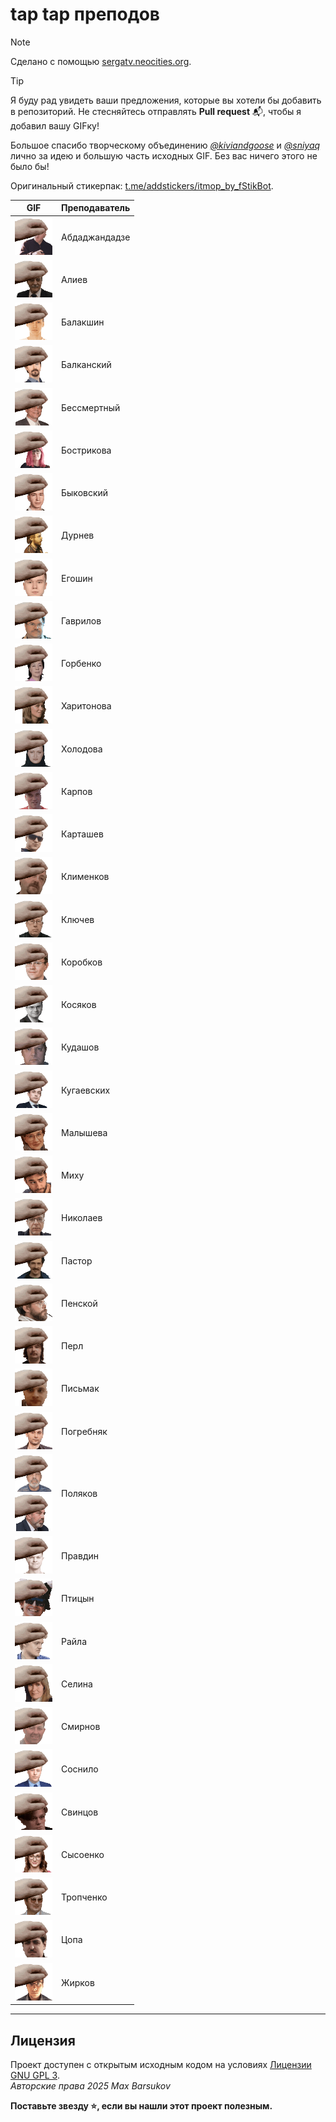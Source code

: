 # tap tap преподов

> [!NOTE]
> Сделано с помощью [sergatv.neocities.org](https://sergatv.neocities.org/).

> [!TIP]
> Я буду рад увидеть ваши предложения, которые вы хотели бы добавить в репозиторий. Не стесняйтесь отправлять **Pull request** :mailbox_with_mail:, чтобы я добавил вашу GIFку!

Большое спасибо творческому объединению [*@kiviandgoose*](https://t.me/kiviandgoose) и [*@sniyaq*](https://t.me/sniyaq) лично за идею и большую часть исходных GIF. Без вас ничего этого не было бы!

Оригинальный стикерпак: [t.me/addstickers/itmop_by_fStikBot](https://t.me/addstickers/itmop_by_fStikBot).

| GIF | Преподаватель |
| --- | --- |
| <img alt="abdadzhandadze" src="./abdadzhandadze.gif" height="60"> | Абдаджандадзе |
| <img alt="aliev" src="./aliev.gif" height="60"> | Алиев |
| <img alt="balakshin" src="./balakshin.gif" height="60"> | Балакшин |
| <img alt="balkanskiy" src="./balkanskiy.gif" height="60"> | Балканский |
| <img alt="bessmertniy" src="./bessmertniy.gif" height="60"> | Бессмертный |
| <img alt="bostrikova" src="./bostrikova.gif" height="60"> | Бострикова |
| <img alt="bykovskiy" src="./bykovskiy.gif" height="60"> | Быковский |
| <img alt="durnev" src="./durnev.gif" height="60"> | Дурнев |
| <img alt="egoshin" src="./egoshin.gif" height="60"> | Егошин |
| <img alt="gavrilov" src="./gavrilov.gif" height="60"> | Гаврилов |
| <img alt="gorbenko" src="./gorbenko.gif" height="60"> | Горбенко |
| <img alt="kharitonova" src="./kharitonova.gif" height="60"> | Харитонова |
| <img alt="holodova" src="./holodova.gif" height="60"> | Холодова |
| <img alt="karpov" src="./karpov.gif" height="60"> | Карпов |
| <img alt="kartashev" src="./kartashev.gif" height="60"> | Карташев |
| <img alt="klimenkov" src="./klimenkov.gif" height="60"> | Клименков |
| <img alt="klyuchev" src="./klyuchev.gif" height="60"> | Ключев |
| <img alt="korobkov" src="./korobkov.gif" height="60"> | Коробков |
| <img alt="kosyakov" src="./kosyakov.gif" height="60"> | Косяков |
| <img alt="kudashov" src="./kudashov.gif" height="60"> | Кудашов |
| <img alt="kugaevskih" src="./kugaevskih.gif" height="60"> | Кугаевских |
| <img alt="malysheva" src="./malysheva.gif" height="60"> | Малышева |
| <img alt="mikhu" src="./mikhu.gif" height="60"> | Миху |
| <img alt="nikolaev" src="./nikolaev.gif" height="60"> | Николаев |
| <img alt="pastor" src="./pastor.gif" height="60"> | Пастор |
| <img alt="penskoy" src="./penskoy.gif" height="60"> | Пенской |
| <img alt="perl" src="./perl.gif" height="60"> | Перл |
| <img alt="pismak" src="./pismak.gif" height="60"> | Письмак |
| <img alt="pogrebnyak" src="./pogrebnyak.gif" height="60"> | Погребняк |
| <img alt="polyakov" src="./polyakov.gif" height="60"> <br> <img alt="" src="./polyakov2.gif" height="60"> | Поляков |
| <img alt="pravdin" src="./pravdin.gif" height="60"> | Правдин |
| <img alt="ptitsyn" src="./ptitsyn.gif" height="60"> | Птицын |
| <img alt="raila" src="./raila.gif" height="60"> | Райла |
| <img alt="selina" src="./selina.gif" height="60"> | Селина |
| <img alt="smirnov" src="./smirnov.gif" height="60"> | Смирнов |
| <img alt="sosnilo" src="./sosnilo.gif" height="60"> | Соснило |
| <img alt="svintsov" src="./svintsov.gif" height="60"> | Свинцов |
| <img alt="sysoenko" src="./sysoenko.gif" height="60"> | Сысоенко |
| <img alt="tropchenko" src="./tropchenko.gif" height="60"> | Тропченко |
| <img alt="tsopa" src="./tsopa.gif" height="60"> | Цопа |
| <img alt="zhirkov" src="./zhirkov.gif" height="60"> | Жирков |

---

## Лицензия <a name="license"></a>

Проект доступен с открытым исходным кодом на условиях [Лицензии GNU GPL 3](https://opensource.org/license/gpl-3-0/). \
*Авторские права 2025 Max Barsukov*

**Поставьте звезду :star:, если вы нашли этот проект полезным.**
